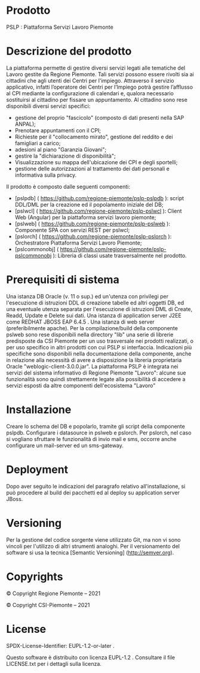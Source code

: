 ﻿# Prodotto
PSLP : Piattaforma Servizi Lavoro Piemonte

# Descrizione del prodotto

La piattaforma permette di gestire diversi servizi legati alle tematiche del Lavoro gestite da Regione Piemonte. Tali servizi possono essere rivolti sia ai cittadini che agli utenti dei Centri per l'impiego. Attraverso il servizio applicativo, infatti l’operatore dei Centri per l’Impiego potrà gestire l’afflusso al CPI mediante la configurazione di calendari e, qualora necessario sostituirsi al cittadino per fissare un appuntamento.
Al cittadino sono rese disponibili diversi servizi specifici: 
- gestione del proprio "fascicolo" (composto di dati presenti nella SAP ANPAL);
- Prenotare appuntamenti con il CPI;
- Richieste per il "collocamento mirato", gestione del reddito e dei famigliari a carico;
- adesioni al piano "Garanzia Giovani"; 
- gestire la "dichiarazione di disponibilità";
- Visualizzazione su mappa dell'ubicazione dei CPI e degli sportelli;
- gestione delle autorizzazioni al trattamento dei dati personali e informativa sulla privacy.

Il prodotto è composto dalle seguenti componenti:
- [pslpdb] ( https://github.com/regione-piemonte/pslp-pslpdb ): script DDL/DML per la creazione ed il popolamento iniziale del DB;
- [pslwcl] ( https://github.com/regione-piemonte/pslp-pslwcl ): Client Web (Angular) per la piattaforma servizi lavoro piemonte;
- [pslweb] ( https://github.com/regione-piemonte/pslp-pslweb ): Componente SPA con servizi REST per pslwcl;
- [pslorch] ( https://github.com/regione-piemonte/pslp-pslorch ): Orchestratore Piattaforma Servizi Lavoro Piemonte;
- [pslcommonobj] ( https://github.com/regione-piemonte/pslp-pslcommonobj ): Libreria di classi usate trasversalmente nel prodotto.
	


# Prerequisiti di sistema

Una istanza DB Oracle (v. 11 o sup.) ed un'utenza con privilegi per l'esecuzione di istruzioni DDL di creazione tabelle ed altri oggetti DB, ed una eventuale utenza separata per l'esecuzione di istruzioni DML di Create, Readd, Update e Delete sui dati.
Una istanza di application server J2EE come REDHAT JBOSS EAP 6.4.5 .
Una istanza di web server (preferibilmente apache).
Per la compilazione/build della componente pslweb sono rese disponibili nella directory "lib" una serie di librerie predisposte da CSI Piemonte per un uso trasversale nei prodotti realizzati, o per uso specifico in altri prodotti con cui PSLP si interfaccia. Indicazioni più specifiche sono disponibili nella documentazione della componente, anche in relazione alla necessità di avere a disposizione la libreria proprietaria Oracle "weblogic-client-3.0.0.jar".
La piattaforma PSLP è integrata nei servizi del sistema informativo di Regione Piemonte "Lavoro": alcune sue funzionalità sono quindi strettamente legate alla possibilità di accedere a servizi esposti da altre componenti dell'ecosistema "Lavoro"
 

# Installazione

Creare lo schema del DB e popolarlo, tramite gli script della componente pslpdb. 
Configurare i datasource in pslweb e pslorch.
Per pslorch, nel caso si vogliano sfruttare le funzionalità di invio mail e sms, occorre anche configurare un mail-server ed un sms-gateway.


# Deployment

Dopo aver seguito le indicazioni del paragrafo relativo all'installazione, si può procedere al build dei pacchetti ed al deploy su application server JBoss.


# Versioning
Per la gestione del codice sorgente viene utilizzato Git, ma non vi sono vincoli per l'utilizzo di altri strumenti analoghi.
Per il versionamento del software si usa la tecnica [Semantic Versioning] (http://semver.org).


# Copyrights
© Copyright Regione Piemonte – 2021

© Copyright CSI-Piemonte – 2021

# License

SPDX-License-Identifier: EUPL-1.2-or-later .

Questo software è distribuito con licenza EUPL-1.2 . 
Consultare il file LICENSE.txt per i dettagli sulla licenza.


